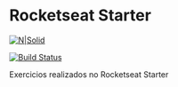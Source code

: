 # Rocketseat Starter

[![N|Solid](https://rocketseat.com.br/static/images/update/starter.svg)](https://nodesource.com/products/nsolid)

[![Build Status](https://travis-ci.org/joemccann/dillinger.svg?branch=master)](https://travis-ci.org/joemccann/dillinger)

Exercicios realizados no Rocketseat Starter 

